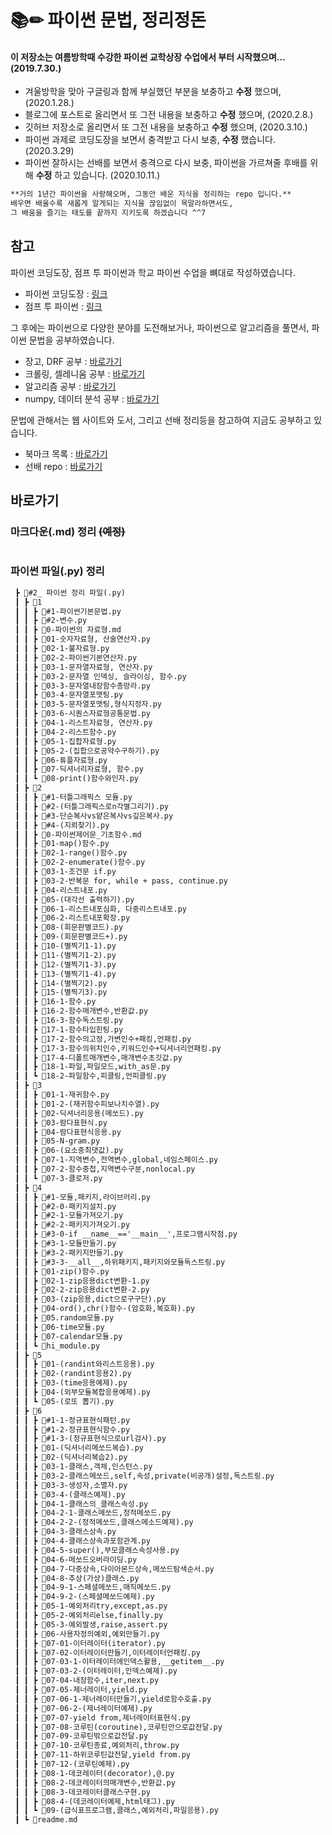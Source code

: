 # 📚✏ 파이썬 문법, 정리정돈

#### 이 저장소는 여름방학때 수강한 파이썬 교학상장 수업에서 부터 시작했으며... (2019.7.30.)

- 겨울방학을 맞아 구글링과 함께 부실했던 부분을 보충하고 **수정** 했으며, (2020.1.28.)
- 블로그에 포스트로 올리면서 또 그전 내용을 보충하고 **수정** 했으며, (2020.2.8.)
- 깃허브 저장소로 올리면서 또 그전 내용을 보충하고 **수정** 했으며, (2020.3.10.)
- 파이썬 과제로 코딩도장을 보면서 충격받고 다시 보충, **수정** 했습니다. (2020.3.29)
- 파이썬 잘하시는 선배를 보면서 충격으로 다시 보충, 파이썬을 가르쳐줄 후배를 위해 **수정** 하고 있습니다. (2020.10.11.)

```markdown
**거의 1년간 파이썬을 사랑해오며, 그동안 배운 지식을 정리하는 repo 입니다.**     
배우면 배울수록 새롭게 알게되는 지식을 끊임없이 목말라하면서도,   
그 배움을 즐기는 태도를 끝까지 지키도록 하겠습니다 ^^7
```

## 참고

파이썬 코딩도장, 점프 투 파이썬과 학교 파이썬 수업을 뼈대로 작성하였습니다.

- 파이썬 코딩도장 : [링크](https://dojang.io/course/view.php?id=7)
- 점프 투 파이썬 : [링크](https://wikidocs.net/book/1)

그 후에는 파이썬으로 다양한 분야를 도전해보거나, 파이썬으로 알고리즘을 풀면서, 파이썬 문법을 공부하였습니다.

- 장고, DRF 공부 : [바로가기](https://github.com/Kimdonghyeon7645/django-girls_study_with_Ask-company)
- 크롤링, 셀레니움 공부 : [바로가기](https://github.com/Kimdonghyeon7645/python_crawling_study)
- 알고리즘 공부 : [바로가기](https://github.com/Kimdonghyeon7645/Problem-Solving)
- numpy, 데이터 분석 공부 : [바로가기](https://github.com/Kimdonghyeon7645/Python-Data-Analysis)

문법에 관해서는 웹 사이트와 도서, 그리고 선배 정리등을 참고하여 지금도 공부하고 있습니다.

- 북마크 목록 : [바로가기](https://github.com/Kimdonghyeon7645/Python_Summary/tree/master/bookmark_list.md)
- 선배 repo : [바로가기](https://github.com/JoMingyu/--Awesome-Python--)


## 바로가기

### 마크다운(.md) 정리 ~~(예정)~~
```markdown

```

### 파이썬 파일(.py) 정리
```markdown
 ┣ 📂#2_ 파이썬 정리 파일(.py)
 ┃ ┣ 📂1
 ┃ ┃ ┣ 📜#1-파이썬기본문법.py
 ┃ ┃ ┣ 📜#2-변수.py
 ┃ ┃ ┣ 📜0-파이썬의 자료형.md
 ┃ ┃ ┣ 📜01-숫자자료형, 산술연산자.py
 ┃ ┃ ┣ 📜02-1-불자료형.py
 ┃ ┃ ┣ 📜02-2-파이썬기본연산자.py
 ┃ ┃ ┣ 📜03-1-문자열자료형, 연산자.py
 ┃ ┃ ┣ 📜03-2-문자열 인덱싱, 슬라이싱, 함수.py
 ┃ ┃ ┣ 📜03-3-문자열내장함수총망라.py
 ┃ ┃ ┣ 📜03-4-문자열포맷팅.py
 ┃ ┃ ┣ 📜03-5-문자열포맷팅,형식지정자.py
 ┃ ┃ ┣ 📜03-6-시퀀스자료형공통문법.py
 ┃ ┃ ┣ 📜04-1-리스트자료형, 연산자.py
 ┃ ┃ ┣ 📜04-2-리스트함수.py
 ┃ ┃ ┣ 📜05-1-집합자료형.py
 ┃ ┃ ┣ 📜05-2-(집합으로공약수구하기).py
 ┃ ┃ ┣ 📜06-튜플자료형.py
 ┃ ┃ ┣ 📜07-딕셔너리자료형, 함수.py
 ┃ ┃ ┗ 📜08-print()함수와인자.py
 ┃ ┣ 📂2
 ┃ ┃ ┣ 📜#1-터틀그래픽스 모듈.py
 ┃ ┃ ┣ 📜#2-(터틀그래픽스로n각별그리기).py
 ┃ ┃ ┣ 📜#3-단순복사vs얕은복사vs깊은복사.py
 ┃ ┃ ┣ 📜#4-(지뢰찾기).py
 ┃ ┃ ┣ 📜0-파이썬제어문_기초함수.md
 ┃ ┃ ┣ 📜01-map()함수.py
 ┃ ┃ ┣ 📜02-1-range()함수.py
 ┃ ┃ ┣ 📜02-2-enumerate()함수.py
 ┃ ┃ ┣ 📜03-1-조건문 if.py
 ┃ ┃ ┣ 📜03-2-반복문 for, while + pass, continue.py
 ┃ ┃ ┣ 📜04-리스트내포.py
 ┃ ┃ ┣ 📜05-(대각선 출력하기).py
 ┃ ┃ ┣ 📜06-1-리스트내포심화, 다중리스트내포.py
 ┃ ┃ ┣ 📜06-2-리스트내포확장.py
 ┃ ┃ ┣ 📜08-(회문판별코드).py
 ┃ ┃ ┣ 📜09-(회문판별코드+).py
 ┃ ┃ ┣ 📜10-(별찍기1-1).py
 ┃ ┃ ┣ 📜11-(별찍기1-2).py
 ┃ ┃ ┣ 📜12-(별찍기1-3).py
 ┃ ┃ ┣ 📜13-(별찍기1-4).py
 ┃ ┃ ┣ 📜14-(별찍기2).py
 ┃ ┃ ┣ 📜15-(별찍기3).py
 ┃ ┃ ┣ 📜16-1-함수.py
 ┃ ┃ ┣ 📜16-2-함수매개변수,반환값.py
 ┃ ┃ ┣ 📜16-3-함수독스트링.py
 ┃ ┃ ┣ 📜17-1-함수타입힌팅.py
 ┃ ┃ ┣ 📜17-2-함수의고정,가변인수+패킹,언패킹.py
 ┃ ┃ ┣ 📜17-3-함수의위치인수,키워드인수+딕셔너리언패킹.py
 ┃ ┃ ┣ 📜17-4-디폴트매개변수,매개변수초깃값.py
 ┃ ┃ ┣ 📜18-1-파일,파일모드,with_as문.py
 ┃ ┃ ┗ 📜18-2-파일함수,피클링,언피클링.py
 ┃ ┣ 📂3
 ┃ ┃ ┣ 📜01-1-재귀함수.py
 ┃ ┃ ┣ 📜01-2-(재귀함수피보나치수열).py
 ┃ ┃ ┣ 📜02-딕셔너리응용(메쏘드).py
 ┃ ┃ ┣ 📜03-람다표현식.py
 ┃ ┃ ┣ 📜04-람다표현식응용.py
 ┃ ┃ ┣ 📜05-N-gram.py
 ┃ ┃ ┣ 📜06-(요소중최댓값).py
 ┃ ┃ ┣ 📜07-1-지역변수,전역변수,global,네임스페이스.py
 ┃ ┃ ┣ 📜07-2-함수중첩,지역변수구분,nonlocal.py
 ┃ ┃ ┗ 📜07-3-클로저.py
 ┃ ┣ 📂4
 ┃ ┃ ┣ 📜#1-모듈,패키지,라이브러리.py
 ┃ ┃ ┣ 📜#2-0-패키지설치.py
 ┃ ┃ ┣ 📜#2-1-모듈가져오기.py
 ┃ ┃ ┣ 📜#2-2-패키지가져오기.py
 ┃ ┃ ┣ 📜#3-0-if __name__=='__main__',프로그램시작점.py
 ┃ ┃ ┣ 📜#3-1-모듈만들기.py
 ┃ ┃ ┣ 📜#3-2-패키지만들기.py
 ┃ ┃ ┣ 📜#3-3-__all__,하위패키지,패키지와모듈독스트링.py
 ┃ ┃ ┣ 📜01-zip()함수.py
 ┃ ┃ ┣ 📜02-1-zip응용dict변환-1.py
 ┃ ┃ ┣ 📜02-2-zip응용dict변환-2.py
 ┃ ┃ ┣ 📜03-(zip응용,dict으로구구단).py
 ┃ ┃ ┣ 📜04-ord(),chr()함수-(암호화,복호화).py
 ┃ ┃ ┣ 📜05.random모듈.py
 ┃ ┃ ┣ 📜06-time모듈.py
 ┃ ┃ ┣ 📜07-calendar모듈.py
 ┃ ┃ ┗ 📜hi_module.py
 ┃ ┣ 📂5
 ┃ ┃ ┣ 📜01-(randint와리스트응용).py
 ┃ ┃ ┣ 📜02-(randint응용2).py
 ┃ ┃ ┣ 📜03-(time응용예제).py
 ┃ ┃ ┣ 📜04-(외부모듈복합응용예제).py
 ┃ ┃ ┗ 📜05-(로또 뽑기).py
 ┃ ┣ 📂6
 ┃ ┃ ┣ 📜#1-1-정규표현식패턴.py
 ┃ ┃ ┣ 📜#1-2-정규표현식함수.py
 ┃ ┃ ┣ 📜#1-3-(정규표현식으로url검사).py
 ┃ ┃ ┣ 📜01-(딕셔너리메쏘드복습).py
 ┃ ┃ ┣ 📜02-(딕셔너리복습2).py
 ┃ ┃ ┣ 📜03-1-클래스,객체,인스턴스.py
 ┃ ┃ ┣ 📜03-2-클래스메쏘드,self,속성,private(비공개)설정,독스트링.py
 ┃ ┃ ┣ 📜03-3-생성자,소멸자.py
 ┃ ┃ ┣ 📜03-4-(클래스예제).py
 ┃ ┃ ┣ 📜04-1-클래스의_클래스속성.py
 ┃ ┃ ┣ 📜04-2-1-클래스메쏘드,정적메쏘드.py
 ┃ ┃ ┣ 📜04-2-2-(정적메쏘드,클래스메소드예제).py
 ┃ ┃ ┣ 📜04-3-클래스상속.py
 ┃ ┃ ┣ 📜04-4-클래스상속과포함관계.py
 ┃ ┃ ┣ 📜04-5-super(),부모클래스속성사용.py
 ┃ ┃ ┣ 📜04-6-메쏘드오버라이딩.py
 ┃ ┃ ┣ 📜04-7-다중상속,다이아몬드상속,메쏘드탐색순서.py
 ┃ ┃ ┣ 📜04-8-추상(가상)클래스.py
 ┃ ┃ ┣ 📜04-9-1-스페셜메쏘드,매직메쏘드.py
 ┃ ┃ ┣ 📜04-9-2-(스페셜메쏘드예제).py
 ┃ ┃ ┣ 📜05-1-예외처리try,except,as.py
 ┃ ┃ ┣ 📜05-2-예외처리else,finally.py
 ┃ ┃ ┣ 📜05-3-예외발생,raise,assert.py
 ┃ ┃ ┣ 📜06-사용자정의예외,예외만들기.py
 ┃ ┃ ┣ 📜07-01-이터레이터(iterator).py
 ┃ ┃ ┣ 📜07-02-이터레이터만들기,이터레이터언패킹.py
 ┃ ┃ ┣ 📜07-03-1-이터레이터에인덱스활용,__getitem__.py
 ┃ ┃ ┣ 📜07-03-2-(이터레이터,인덱스예제).py
 ┃ ┃ ┣ 📜07-04-내장함수,iter,next.py
 ┃ ┃ ┣ 📜07-05-제너레이터,yield.py
 ┃ ┃ ┣ 📜07-06-1-제너레이터만들기,yield로함수호출.py
 ┃ ┃ ┣ 📜07-06-2-(제너레이터예제).py
 ┃ ┃ ┣ 📜07-07-yield from,제너레이터표현식.py
 ┃ ┃ ┣ 📜07-08-코루틴(coroutine),코루틴안으로값전달.py
 ┃ ┃ ┣ 📜07-09-코루틴밖으로값전달.py
 ┃ ┃ ┣ 📜07-10-코루틴종료,예외처리,throw.py
 ┃ ┃ ┣ 📜07-11-하위코루틴값전달,yield from.py
 ┃ ┃ ┣ 📜07-12-(코루틴예제).py
 ┃ ┃ ┣ 📜08-1-데코레이터(decorator),@.py
 ┃ ┃ ┣ 📜08-2-데코레이터의매개변수,반환값.py
 ┃ ┃ ┣ 📜08-3-데코레이터클래스구현.py
 ┃ ┃ ┣ 📜08-4-(데코레이터예제,html태그).py
 ┃ ┃ ┗ 📜09-(급식표프로그램,클래스,예외처리,파일응용).py
 ┃ ┗ 📜readme.md
```